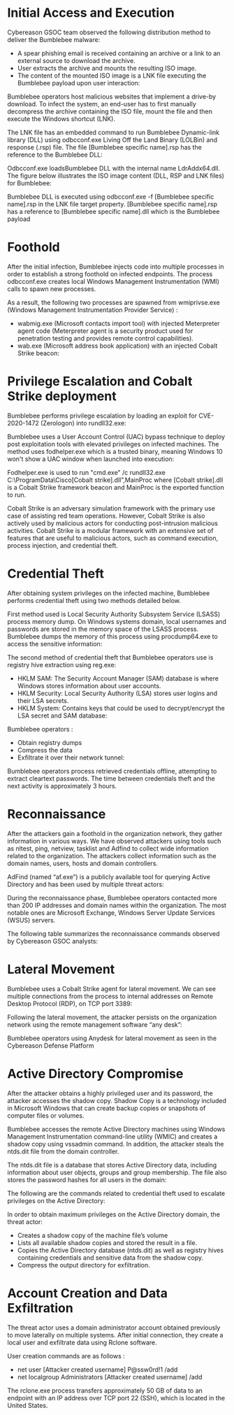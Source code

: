 # Initial Access and Execution

Cybereason GSOC team observed the following distribution method to deliver the Bumblebee malware:
- A spear phishing email is received containing an archive or a link to an external source to download the archive.
- User extracts the archive and mounts the resulting ISO image.
- The content of the mounted ISO image is a LNK file executing the Bumblebee payload upon user interaction:



Bumblebee operators host malicious websites that implement a drive-by download. To infect the system, an end-user has to first manually decompress the archive containing the ISO file, mount the file and then execute the Windows shortcut (LNK).

The LNK file has an embedded command to run Bumblebee Dynamic-link library (DLL) using odbcconf.exe Living Off the Land Binary (LOLBin) and response (.rsp) file. The file [Bumblebee specific name].rsp has the reference to the Bumblebee DLL:





Odbcconf.exe loadsBumblebee DLL with the internal name LdrAddx64.dll. The figure below illustrates the ISO image content (DLL, RSP and LNK files) for Bumblebee:



Bumblebee DLL is executed using odbcconf.exe -f [Bumblebee specific name].rsp in the LNK file target property. [Bumblebee specific name].rsp has a reference to [Bumblebee specific name].dll which is the Bumblebee payload

# Foothold

After the initial infection, Bumblebee injects code into multiple processes in order to establish a strong foothold on infected endpoints. The process odbcconf.exe creates local Windows Management Instrumentation (WMI) calls to spawn new processes.

As a result, the following two processes are spawned from wmiprivse.exe (Windows Management Instrumentation Provider Service) :
- wabmig.exe (Microsoft contacts import tool) with injected Meterpreter agent code (Meterpreter agent is a security product used for penetration testing and provides remote control capabilities).
- wab.exe (Microsoft address book application) with an injected Cobalt Strike beacon:



# Privilege Escalation and Cobalt Strike deployment

Bumblebee performs privilege escalation by loading an exploit for CVE-2020-1472 (Zerologon) into rundll32.exe:



Bumblebee uses a User Account Control (UAC) bypass technique to deploy post exploitation tools with elevated privileges on infected machines. The method uses fodhelper.exe which is a trusted binary, meaning Windows 10 won't show a UAC window when launched into execution:



Fodhelper.exe is used to run "cmd.exe" /c rundll32.exe C:\ProgramData\Cisco\[Cobalt strike].dll”,MainProc where [Cobalt strike].dll is a Cobalt Strike framework beacon and MainProc is the exported function to run.

Cobalt Strike is an adversary simulation framework with the primary use case of assisting red team operations. However, Cobalt Strike is also actively used by malicious actors for conducting post-intrusion malicious activities. Cobalt Strike is a modular framework with an extensive set of features that are useful to malicious actors, such as command execution, process injection, and credential theft.

# Credential Theft

After obtaining system privileges on the infected machine, Bumblebee performs credential theft using two methods detailed below.

First method used is Local Security Authority Subsystem Service (LSASS) process memory dump. On Windows systems domain, local usernames and passwords are stored in the memory space of the LSASS process. Bumblebee dumps the memory of this process using procdump64.exe to access the sensitive information:



The second method of credential theft that Bumblebee operators use is registry hive extraction using reg.exe:
- HKLM SAM: The Security Account Manager (SAM) database is where Windows stores information about user accounts.
- HKLM Security: Local Security Authority (LSA) stores user logins and their LSA secrets.
- HKLM System: Contains keys that could be used to decrypt/encrypt the LSA secret and SAM database:



Bumblebee operators :
- Obtain registry dumps
- Compress the data
- Exfiltrate it over their network tunnel:



Bumblebee operators process retrieved credentials offline, attempting to extract cleartext passwords. The time between credentials theft and the next activity is approximately 3 hours.

# Reconnaissance

After the attackers gain a foothold in the organization network, they gather information in various ways. We have observed attackers using tools such as nltest, ping, netview, tasklist and Adfind to collect wide information related to the organization. The attackers collect information such as the domain names, users, hosts and domain controllers.

AdFind (named “af.exe”) is a publicly available tool for querying Active Directory and has been used by multiple threat actors:



During the reconnaissance phase, Bumblebee operators contacted more than 200 IP addresses and domain names within the organization. The most notable ones are Microsoft Exchange, Windows Server Update Services (WSUS) servers.

The following table summarizes the reconnaissance commands observed by Cybereason GSOC analysts:




# Lateral Movement

Bumblebee uses a Cobalt Strike agent for lateral movement. We can see multiple connections from the process to internal addresses on Remote Desktop Protocol (RDP), on TCP port 3389:



Following the lateral movement, the attacker persists on the organization network using the remote management software “any desk”:

Bumblebee operators using Anydesk for lateral movement as seen in the Cybereason Defense Platform

# Active Directory Compromise

After the attacker obtains a highly privileged user and its password, the attacker accesses the shadow copy. Shadow Copy is a technology included in Microsoft Windows that can create backup copies or snapshots of computer files or volumes.

Bumblebee accesses the remote Active Directory machines using Windows Management Instrumentation command-line utility (WMIC) and creates a shadow copy using vssadmin command. In addition, the attacker steals the ntds.dit file from the domain controller.

The ntds.dit file is a database that stores Active Directory data, including information about user objects, groups and group membership. The file also stores the password hashes for all users in the domain:



The following are the commands related to credential theft used to escalate privileges on the Active Directory:



In order to obtain maximum privileges on the Active Directory domain, the threat actor:
- Creates a shadow copy of the machine file’s volume
- Lists all available shadow copies and stored the result in a file.
- Copies the Active Directory database (ntds.dit) as well as registry hives containing credentials and sensitive data from the shadow copy.
- Compress the output directory for exfiltration.

# Account Creation and Data Exfiltration

The threat actor uses a domain administrator account obtained previously to move laterally on multiple systems. After initial connection, they create a local user and exfiltrate data using Rclone software.

User creation commands are as follows :
- net user [Attacker created username] P@ssw0rd!1 /add
- net localgroup Administrators [Attacker created username] /add



The rclone.exe process transfers approximately 50 GB of data to an endpoint with an IP address over TCP port 22 (SSH), which is located in the United States.

